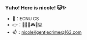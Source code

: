### Yuho! Here is nicole! 🐱✨

- 🏫：ECNU CS
- 👉：🎹🎥📓🎮📼💻
- 📫：nicoleKgentlecrime@163.com

<!--
**nicolekk15/nicolekk15** is a ✨ _special_ ✨ repository because its `README.md` (this file) appears on your GitHub profile.

Here are some ideas to get you started:

- 🔭 I’m currently working on ...
- 🌱 I’m currently learning ...
- 👯 I’m looking to collaborate on ...
- 🤔 I’m looking for help with ...
- 💬 Ask me about ...
- 📫 How to reach me: ...
- 😄 Pronouns: ...
- ⚡ Fun fact: ...
-->
